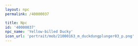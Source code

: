 ```yaml
---
layout: npc
permalink: /40000037

title: Npc
id: '40000037'
npc_name: 'Yellow-billed Ducky'
icon_url: 'portrait/mob/21000163_m_duckdungplunger03_p.png'
---
```

